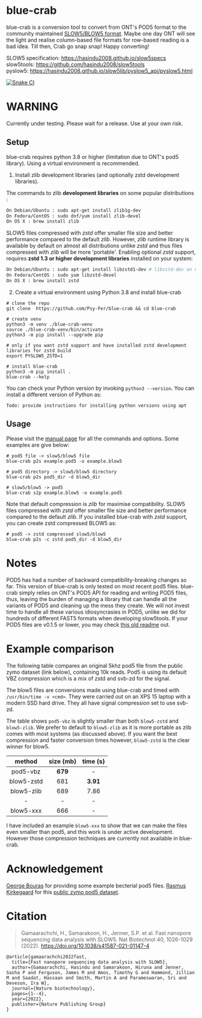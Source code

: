 # blue-crab

blue-crab is a conversion tool to convert from ONT's POD5 format to the community maintained [SLOW5/BLOW5 format](https://www.nature.com/articles/s41587-021-01147-4). Maybe one day ONT will see the light and realise column-based file formats for row-based reading is a bad idea. Till then, Crab go snap snap!
Happy converting!

SLOW5 specification: https://hasindu2008.github.io/slow5specs<br/>
slow5tools: https://github.com/hasindu2008/slow5tools<br/>
pyslow5: https://hasindu2008.github.io/slow5lib/pyslow5_api/pyslow5.html<br/>

<!---
[![BioConda Install](https://img.shields.io/conda/dn/bioconda/blue-crab.svg?style=flag&label=BioConda%20install)](https://anaconda.org/bioconda/blue-crab)
[![PyPI](https://img.shields.io/pypi/v/blue-crab.svg?style=flat)](https://pypi.python.org/pypi/blue-crab)
![PyPI - Downloads](https://img.shields.io/pypi/dm/blue-crab?label=blue-crab%20PyPi)
--->
[![Snake CI](https://github.com/Psy-Fer/blue-crab/actions/workflows/snake.yml/badge.svg)](https://github.com/Psy-Fer/blue-crab/actions/workflows/snake.yml)


# WARNING

Currently under testing. Please wait for a release. Use at your own risk.

## Setup

blue-crab requires python 3.8 or higher (limitation due to ONT's pod5 library). Using a virtual environment is recommended.

1. Install zlib development libraries (and optionally zstd development libraries).

The commands to zlib __development libraries__ on some popular distributions :
```sh
On Debian/Ubuntu : sudo apt-get install zlib1g-dev
On Fedora/CentOS : sudo dnf/yum install zlib-devel
On OS X : brew install zlib
```

SLOW5 files compressed with *zstd* offer smaller file size and better performance compared to the default *zlib*. However, *zlib* runtime library is available by default on almost all distributions unlike *zstd* and thus files compressed with *zlib* will be more 'portable'. Enabling optional *zstd* support, requires __zstd 1.3 or higher development libraries__ installed on your system:

```sh
On Debian/Ubuntu : sudo apt-get install libzstd1-dev # libzstd-dev on newer distributions if libzstd1-dev is unavailable
On Fedora/CentOS : sudo yum libzstd-devel
On OS X : brew install zstd
```

2. Create a virtual environment using Python 3.8 and install blue-crab

```
# clone the repo
git clone  https://github.com/Psy-Fer/blue-crab && cd blue-crab

# create venv
python3 -m venv ./blue-crab-venv
source ./blue-crab-venv/bin/activate
python3 -m pip install --upgrade pip

# only if you want zstd support and have installed zstd development libraries for zstd build
export PYSLOW5_ZSTD=1

# install blue-crab
python3 -m pip install .
blue-crab --help
```

You can check your Python version by invoking `python3 --version`. You can install a different version of Python as:

```
Todo: provide instructions for installing python versions using apt
```

<!---
## Other setup options

You may also use conda (todo: complete):
```
conda create -n blue-crab-env python=3.10 -y
conda activate blue-crab-env
pip install -r requirements.txt
```
--->

## Usage

Please visit the [manual page](docs/cli.md) for all the commands and options. Some examples are give below:

```
# pod5 file -> slow5/blow5 file
blue-crab p2s example.pod5 -o example.blow5

# pod5 directory -> slow5/blow5 directory
blue-crab p2s pod5_dir -d blow5_dir

# slow5/blow5 -> pod5
blue-crab s2p example.blow5 -o example.pod5
```

Note that default compression is *zlib* for maximise compatibility. SLOW5 files compressed with *zstd* offer smaller file size and better performance compared to the default *zlib*. If you installed blue-crab with *zstd* support, you can create zstd compressed BLOW5 as:
```
# pod5 -> zstd compressed slow5/blow5
blue-crab p2s -c zstd pod5_dir -d blow5_dir
```


# Notes

POD5 has had a number of backward compatibility-breaking changes so far. This version of blue-crab is only tested on most recent pod5 files. blue-crab simply relies on ONT's POD5 API for reading and writing POD5 files, thus, leaving the burden of managing a library that can handle all the variants of POD5 and cleaning up the mess they create. We will not invest time to handle all these various idiosyncrasies in POD5, unlike we did for hundreds of different FAST5 formats when developing slow5tools. If your POD5 files are v0.1.5 or lower, you may check [this old readme](archived/old_readme.md) out.


# Example comparison

The following table compares an original 5khz pod5 file from the public zymo dataset (link below), containing 10k reads. Pod5 is using its default VBZ compression which is a mix of zstd and svb-zd for the signal. 

The blow5 files are conversions made using blue-crab and timed with `/usr/bin/time -v <cmd>`. They were carried out on an XPS 15 laptop with a modern SSD hard drive. They all have signal compression set to use svb-zd.

The table shows `pod5-vbz` is slightly smaller than both `blow5-zstd` and `blow5-zlib`. We prefer to default to `blow5-zlib` as it is more portable as zlib comes with most systems (as discussed above). If you want the best compression and faster conversion times however, `blow5-zstd` is the clear winner for blow5.

| method     | size (mb) | time (s)|
| :---:      | :---:     | :---:   |
| pod5-vbz   | **679**   | -       |
| blow5-zstd | 681       | **3.91**|
| blow5-zlib | 689       | 7.86    |
| -          | -         | -       |
| blow5-xxx  | 666       | -       |

I have included an example `blow5-xxx` to show that we can make the files even smaller than pod5, and this work is under active development. However those compression techniques are currently not available in blue-crab.


# Acknowledgement

[George Bouras](https://github.com/gbouras13) for providing some example becterial pod5 files. [Rasmus Kirkegaard](https://github.com/Kirk3gaard) for this [public zymo pod5 dataset](https://github.com/Kirk3gaard/2023-basecalling-benchmarks).


# Citation

> Gamaarachchi, H., Samarakoon, H., Jenner, S.P. et al. Fast nanopore sequencing data analysis with SLOW5. Nat Biotechnol 40, 1026-1029 (2022). https://doi.org/10.1038/s41587-021-01147-4

```
@article{gamaarachchi2022fast,
  title={Fast nanopore sequencing data analysis with SLOW5},
  author={Gamaarachchi, Hasindu and Samarakoon, Hiruna and Jenner, Sasha P and Ferguson, James M and Amos, Timothy G and Hammond, Jillian M and Saadat, Hassaan and Smith, Martin A and Parameswaran, Sri and Deveson, Ira W},
  journal={Nature biotechnology},
  pages={1--4},
  year={2022},
  publisher={Nature Publishing Group}
}
```